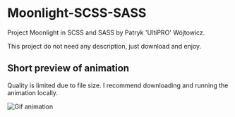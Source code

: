 # Moonlight-SCSS-SASS
Project Moonlight in SCSS and SASS by Patryk 'UltiPRO' Wójtowicz.

This project do not need any description, just download and enjoy.

## Short preview of animation 
Quality is limited due to file size. I recommend downloading and running the animation locally.

![Gif animation](MoonLight.gif)
